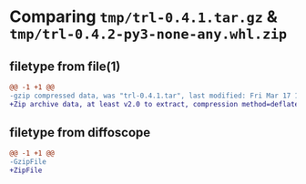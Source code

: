 # Comparing `tmp/trl-0.4.1.tar.gz` & `tmp/trl-0.4.2-py3-none-any.whl.zip`

## filetype from file(1)

```diff
@@ -1 +1 @@
-gzip compressed data, was "trl-0.4.1.tar", last modified: Fri Mar 17 10:09:30 2023, max compression
+Zip archive data, at least v2.0 to extract, compression method=deflate
```

## filetype from diffoscope

```diff
@@ -1 +1 @@
-GzipFile
+ZipFile
```


